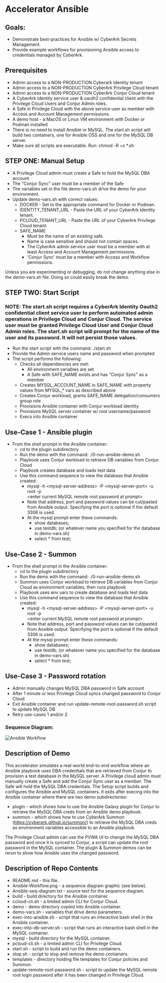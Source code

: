 # Accelerator Ansible

## Goals:
- Demonstrate best-practices for Ansible w/ CyberArk Secrets Management.
- Provide example workflows for provisioning Ansible access to credentials managed by CyberArk.

## Prerequisites
 - Admin access to a NON-PRODUCTION Cyberark Identity tenant
 - Admin access to a NON-PRODUCTION CyberArk Privilege Cloud tenant
 - Admin access to a NON-PRODUCTION CyberArk Conjur Cloud tenant
 - A CyberArk Identity service user & oauth2 confidential client with the Privilege Cloud Users and Conjur Admin roles.
 - A Safe in Privilege Cloud with the above service user as member with Access and Account Management permissions.
 - A demo host - a MacOS or Linux VM environment with Docker or Podman installed
 - There is no need to install Ansible or MySQL. The start.sh script will build two containers, one for Ansible OSS and one for the MySQL DB server.
 - Make sure all scripts are executable. Run: chmod -R +x *.sh

## STEP ONE: Manual Setup
 - A Privilege Cloud admin must create a Safe to hold the MySQL DBA account
 - The "Conjur Sync" user must be a member of the Safe
 - The variables set in the file demo-vars.sh drive the demo for your environment.
 - Update demo-vars.sh with correct values:
   - DOCKER - Set to the appropriate command for Docker or Podman.
   - IDENTITY_TENANT_URL - Paste the URL of your CyberArk Identity tenant.
   - PCLOUD_TENANT_URL - Paste the URL of your CyberArk Privilege Cloud tenant.
   - SAFE_NAME
     - Must be the name of an existing safe.
     - Name is case sensitive and should not contain spaces.
     - The CyberArk admin service user must be a member with at least Access and Account Management permissions.
     - 'Conjur Sync' must be a member with Access and Workflow permissions.

Unless you are experimenting or debugging, do not change anything else in the demo-vars.sh file. Doing so could easily break the demo.

## STEP TWO: Start Script

### NOTE: The start.sh script requires a CyberArk Identity Oauth2 confidential client service user to perform automated admin operations in Privilege Cloud and Conjur Cloud. The service user must be granted Privilege Cloud User and Conjur Cloud Admin roles. The start.sh script will prompt for the name of the user and its password. It will not persist those values.

 - Run the start script with the command: ./start.sh
 - Provide the Admin service users name and password when prompted
 - The script performs the following:
   - Checks all dependencies are met:
     - All environment variables are set
     - A Safe with SAFE_NAME exists and has "Conjur Sync" as a member
   - Creates MYSQL_ACCOUNT_NAME in SAFE_NAME with property values from MYSQL_* vars as described above
   - Creates Conjur workload, grants SAFE_NAME delegation/consumers group role
   - Provisions Ansible container with Conjur workload identity
   - Provisions MySQL server container w/ root username/password
   - Execs into Ansible container

## Use-Case 1 - Ansible plugin
 - From the shell prompt in the Ansible container:
   - cd to the plugin subdirectory
   - Run the demo with the command: ./0-run-ansible-demo.sh
   - Playbook uses Conjur workload to retrieve DB variables from Conjur Cloud 
   - Playbook creates database and loads test data
   - Use this command sequence to view the database that Ansible created:
     - mysql -h \<mysql-server-address\> -P \<mysql-server-port\> -u root -p \
       \<enter current MySQL remote root password at prompt\>
     - Note that address, port and password values can be cut/pasted from Ansible output. Specifying the port is optional if the default 3306 is used.
     - At the mysql prompt enter these commands:
       - show databases;
       - use testdb; (or whatever name you specified for the database in demo-vars.sh)
       - select * from test;

## Use-Case 2 - Summon
 - From the shell prompt in the Ansible container:
   - cd to the plugin subdirectory
   - Run the demo with the command: ./0-run-ansible-demo.sh
   - Summon uses Conjur workload to retrieve DB variables from Conjur Cloud as environment variables, then runs playbook
   - Playbook uses env vars to create database and loads test data
   - Use this command sequence to view the database that Ansible created:
     - mysql -h \<mysql-server-address\> -P \<mysql-server-port\> -u root -p \
       \<enter current MySQL remote root password at prompt\>
     - Note that address, port and password values can be cut/pasted from Ansible output. Specifying the port is optional if the default 3306 is used.
     - At the mysql prompt enter these commands:
       - show databases;
       - use testdb; (or whatever name you specified for the database in demo-vars.sh)
       - select * from test;

## Use-Case 3 - Password rotation
 - Admin manually changes MySQL DBA password in Safe account
 - After 1 minute or less Privilege Cloud syncs changed password to Conjur Cloud
 - Exit Ansible container and run update-remote-root-password.sh script to update MySQL DB
 - Retry use-cases 1 and/or 2

### Sequence Diagram:
![Ansible Workflow](https://github.com/conjurdemos/Accelerator-Ansible/blob/main/Ansible-Workflow.png?raw=true)

## Description of Demo
This accelerator simulates a real-world end-to-end workflow where an Ansible playbook uses DBA credentials that are retrieved from Conjur to provision a test database in the MySQL server.
A Privilege cloud admin must manually create a Safe and add the Conjur Sync user as a member. The Safe will hold the MySQL DBA credentials. The Setup script builds and configures the Ansible and MySQL containers. It exits after execing into the Ansible container where there are two demo subdirectories:
 - plugin - which shows how to use the Ansible Galaxy plugin for Conjur to retrieve the MySQL DBA creds from an Ansible demo playbook.
 - summon - which shows how to use CyberArk Summon (https://cyberark.github.io/summon/) to retrieve the MySQL DBA creds as environment variables accessible to an Ansible playbook.

The Privilege Cloud admin can use the PVWA UI to change the MySQL DBA password and once it is synced to Conjur, a script can update the root password in the MySQL container. The plugin & Summon demos can be rerun to show how Ansible uses the changed password.

## Description of Repo Contents
 - README.md - this file.
 - Ansible-Workflow.png - a sequence diagram graphic (see below).
 - Ansible-seq-diagram.txt - source text for the sequence diagram.
 - build - build directory for the Ansible container.
 - ccloud-cli.sh - a limited admin CLI for Conjur Cloud.
 - demo - demo directory copied into Ansible container.
 - demo-vars.sh - variables that drive demo parameters.
 - exec-into-ansible.sh - script that runs an interactive bash shell in the Ansible container.
 - exec-into-db-server.sh - script that runs an interactive bash shell in the MySQL container.
 - mysql - build directory for the MySQL container.
 - pcloud-cli.sh - a limited admin CLI for Privilege Cloud.
 - start.sh - script to build and run the demo containers.
 - stop.sh - script to stop and remove the demo containers.
 - templates - directory holding file templates for Conjur policies and Summon.
 - update-remote-root-password.sh - script to update the MySQL remote root login password after it has been changed in Privilege Cloud.

